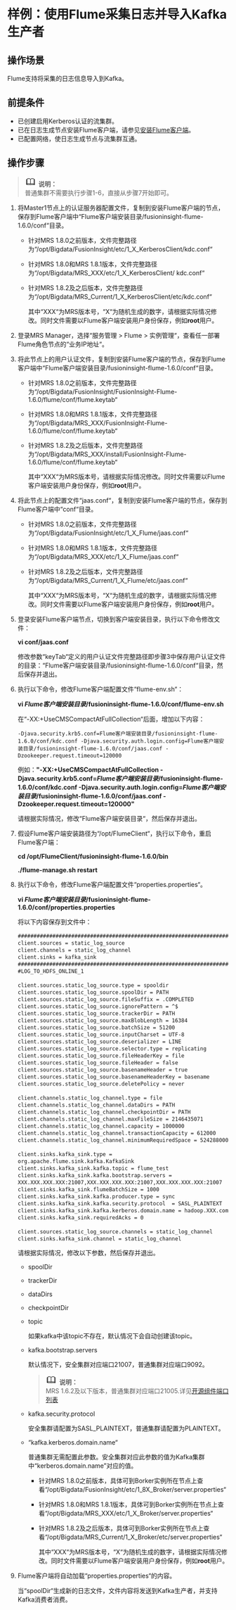 # 样例：使用Flume采集日志并导入Kafka生产者<a name="ZH-CN_TOPIC_0069282322"></a>

## 操作场景<a name="zh-cn_topic_0068225666_section13507962172159"></a>

Flume支持将采集的日志信息导入到Kafka。

## 前提条件<a name="zh-cn_topic_0068225666_section23899914172238"></a>

-   已创建启用Kerberos认证的流集群。
-   已在日志生成节点安装Flume客户端，请参见[安装Flume客户端](安装Flume客户端.md#ZH-CN_TOPIC_0069282319)。
-   已配置网络，使日志生成节点与流集群互通。

## 操作步骤<a name="zh-cn_topic_0068225666_section13552161172344"></a>

>![](public_sys-resources/icon-note.gif) **说明：**   
>普通集群不需要执行步骤1-6，直接从步骤7开始即可。  

1.  将Master1节点上的认证服务器配置文件，复制到安装Flume客户端的节点，保存到Flume客户端中“Flume客户端安装目录/fusioninsight-flume-1.6.0/conf“目录。
    -   针对MRS 1.8.0之前版本，文件完整路径为“/opt/Bigdata/FusionInsight/etc/1\_X\_KerberosClient/kdc.conf“
    -   针对MRS 1.8.0和MRS 1.8.1版本，文件完整路径为“/opt/Bigdata/MRS\_XXX/etc/1\_X\_KerberosClient/ kdc.conf“
    -   针对MRS 1.8.2及之后版本，文件完整路径为“/opt/Bigdata/MRS\_Current/1\_X\_KerberosClient/etc/kdc.conf“

        其中“XXX“为MRS版本号，“X“为随机生成的数字，请根据实际情况修改。同时文件需要以Flume客户端安装用户身份保存，例如**root**用户。


2.  登录MRS Manager，选择“服务管理  \>  Flume  \>  实例管理“，查看任一部署Flume角色节点的“业务IP地址“。
3.  将此节点上的用户认证文件，复制到安装Flume客户端的节点，保存到Flume客户端中“Flume客户端安装目录/fusioninsight-flume-1.6.0/conf“目录。
    -   针对MRS 1.8.0之前版本，文件完整路径为“/opt/Bigdata/FusionInsight/FusionInsight-Flume-1.6.0/flume/conf/flume.keytab“
    -   针对MRS 1.8.0和MRS 1.8.1版本，文件完整路径为“/opt/Bigdata/MRS\_XXX/FusionInsight-Flume-1.6.0/flume/conf/flume.keytab“
    -   针对MRS 1.8.2及之后版本，文件完整路径为“/opt/Bigdata/MRS\_XXX/install/FusionInsight-Flume-1.6.0/flume/conf/flume.keytab“

        其中“XXX“为MRS版本号，请根据实际情况修改。同时文件需要以Flume客户端安装用户身份保存，例如**root**用户。


4.  将此节点上的配置文件“jaas.conf“，复制到安装Flume客户端的节点，保存到Flume客户端中“conf“目录。
    -   针对MRS 1.8.0之前版本，文件完整路径为“/opt/Bigdata/FusionInsight/etc/1\_X\_Flume/jaas.conf“
    -   针对MRS 1.8.0和MRS 1.8.1版本，文件完整路径为“/opt/Bigdata/MRS\_XXX/etc/1\_X\_Flume/jaas.conf“
    -   针对MRS 1.8.2及之后版本，文件完整路径为“/opt/Bigdata/MRS\_Current/1\_X\_Flume/etc/jaas.conf“

        其中“XXX“为MRS版本号，“X“为随机生成的数字，请根据实际情况修改。同时文件需要以Flume客户端安装用户身份保存，例如**root**用户。


5.  登录安装Flume客户端节点，切换到客户端安装目录，执行以下命令修改文件：

    **vi conf/jaas.conf**

    修改参数“keyTab“定义的用户认证文件完整路径即步骤3中保存用户认证文件的目录：“Flume客户端安装目录/fusioninsight-flume-1.6.0/conf“目录，然后保存并退出。

6.  执行以下命令，修改Flume客户端配置文件“flume-env.sh“：

    **vi  _Flume客户端安装目录_/fusioninsight-flume-1.6.0/conf/flume-env.sh**

    在“-XX:+UseCMSCompactAtFullCollection“后面，增加以下内容：

    ```
    -Djava.security.krb5.conf=Flume客户端安装目录/fusioninsight-flume-1.6.0/conf/kdc.conf -Djava.security.auth.login.config=Flume客户端安装目录/fusioninsight-flume-1.6.0/conf/jaas.conf -Dzookeeper.request.timeout=120000
    ```

    例如：**"-XX:+UseCMSCompactAtFullCollection -Djava.security.krb5.conf=_Flume客户端安装目录_/fusioninsight-flume-1.6.0/conf/kdc.conf -Djava.security.auth.login.config=_Flume客户端安装目录_/fusioninsight-flume-1.6.0/conf/jaas.conf -Dzookeeper.request.timeout=120000"**

    请根据实际情况，修改“Flume客户端安装目录“，然后保存并退出。

7.  假设Flume客户端安装路径为“/opt/FlumeClient“，执行以下命令，重启Flume客户端：

    **cd /opt/FlumeClient/fusioninsight-flume-1.6.0/bin**

    **./flume-manage.sh restart**

8.  执行以下命令，修改Flume客户端配置文件“properties.properties“。

    **vi  _Flume客户端安装目录_/fusioninsight-flume-1.6.0/conf/properties.properties**

    将以下内容保存到文件中：

    ```
    #########################################################################################
    client.sources = static_log_source  
    client.channels = static_log_channel 
    client.sinks = kafka_sink
    #########################################################################################
    #LOG_TO_HDFS_ONLINE_1
    
    client.sources.static_log_source.type = spooldir
    client.sources.static_log_source.spoolDir = PATH
    client.sources.static_log_source.fileSuffix = .COMPLETED
    client.sources.static_log_source.ignorePattern = ^$
    client.sources.static_log_source.trackerDir = PATH
    client.sources.static_log_source.maxBlobLength = 16384
    client.sources.static_log_source.batchSize = 51200
    client.sources.static_log_source.inputCharset = UTF-8
    client.sources.static_log_source.deserializer = LINE
    client.sources.static_log_source.selector.type = replicating
    client.sources.static_log_source.fileHeaderKey = file
    client.sources.static_log_source.fileHeader = false
    client.sources.static_log_source.basenameHeader = true
    client.sources.static_log_source.basenameHeaderKey = basename
    client.sources.static_log_source.deletePolicy = never
    
    client.channels.static_log_channel.type = file
    client.channels.static_log_channel.dataDirs = PATH
    client.channels.static_log_channel.checkpointDir = PATH
    client.channels.static_log_channel.maxFileSize = 2146435071
    client.channels.static_log_channel.capacity = 1000000
    client.channels.static_log_channel.transactionCapacity = 612000
    client.channels.static_log_channel.minimumRequiredSpace = 524288000
    
    client.sinks.kafka_sink.type = org.apache.flume.sink.kafka.KafkaSink
    client.sinks.kafka_sink.kafka.topic = flume_test
    client.sinks.kafka_sink.kafka.bootstrap.servers = XXX.XXX.XXX.XXX:21007,XXX.XXX.XXX.XXX:21007,XXX.XXX.XXX.XXX:21007
    client.sinks.kafka_sink.flumeBatchSize = 1000
    client.sinks.kafka_sink.kafka.producer.type = sync
    client.sinks.kafka_sink.kafka.security.protocol  = SASL_PLAINTEXT
    client.sinks.kafka_sink.kafka.kerberos.domain.name = hadoop.XXX.com
    client.sinks.kafka_sink.requiredAcks = 0
    
    client.sources.static_log_source.channels = static_log_channel
    client.sinks.kafka_sink.channel = static_log_channel
    ```

    请根据实际情况，修改以下参数，然后保存并退出。

    -   spoolDir
    -   trackerDir
    -   dataDirs
    -   checkpointDir
    -   topic

        如果kafka中该topic不存在，默认情况下会自动创建该topic。

    -   kafka.bootstrap.servers

        默认情况下，安全集群对应端口21007，普通集群对应端口9092。

        >![](public_sys-resources/icon-note.gif) **说明：**   
        >MRS 1.6.2及以下版本，普通集群对应端口21005.详见[开源组件端口列表](开源组件端口列表.md#ZH-CN_TOPIC_0106326167)  

    -   kafka.security.protocol

        安全集群请配置为SASL\_PLAINTEXT，普通集群请配置为PLAINTEXT。

    -   “kafka.kerberos.domain.name“

        普通集群无需配置此参数。安全集群对应此参数的值为Kafka集群中“kerberos.domain.name”对应的值。

        -   针对MRS 1.8.0之前版本，具体可到Borker实例所在节点上查看“/opt/Bigdata/FusionInsight/etc/1\_8X\_Broker/server.properties“
        -   针对MRS 1.8.0和MRS 1.8.1版本，具体可到Borker实例所在节点上查看“/opt/Bigdata/MRS\_XXX/etc/1\_X\_Broker/server.properties“
        -   针对MRS 1.8.2及之后版本，具体可到Borker实例所在节点上查看“/opt/Bigdata/MRS\_Current/1\_X\_Broker/etc/server.properties“

            其中“XXX“为MRS版本号，“X“为随机生成的数字，请根据实际情况修改。同时文件需要以Flume客户端安装用户身份保存，例如**root**用户。



9.  Flume客户端将自动加载“properties.properties“的内容。

    当“spoolDir“生成新的日志文件，文件内容将发送到Kafka生产者，并支持Kafka消费者消费。


